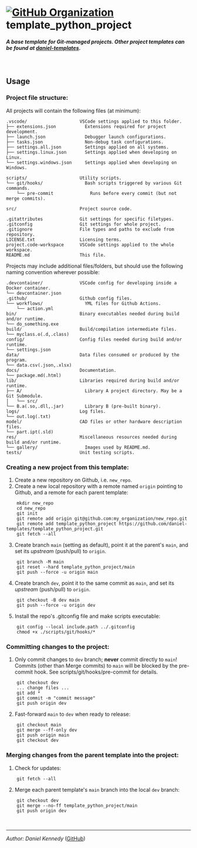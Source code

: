 <!--
    NOTE: To preview this file in VSCode, press F1 and run "Markdown: Open Preview to the Side".
-->

<!-- TODO: Find and replace the following within this file.
* Uncheck "whole word" match
* Do NOT edit the Reference Links section!!
ORG:    daniel-templates
REPO:   template_python_project
-->


# [![GitHub Organization][icon_daniel-templates]][home_daniel-templates]  template_python_project

<!-- TODO: Edit description. -->
##### A base template for Git-managed projects. Other project templates can be found at [daniel-templates][home_daniel-templates].

<!-- OPTIONAL: Add Title Image -->
<!--
![Title image alt-text](res/gallery/title.png "Title image mouseover text")
-->

<br/>



<!-- OPTIONAL: Add System Requirements section. -->
<!--
## System Requirements

#### Windows:
- Windows 10 or later (tested on Windows 11)
- Autodesk Inventor 2023
- Git ([from here](https://git-scm.com/download/win), or similar)

#### Linux:
- Ubuntu 20.04 (tested)
- Bash 5.0 or later

<br/>
-->



<!-- OPTIONAL: Add Installation section. -->
<!--
## Installation

#### Downloading the repository:
In a terminal window, clone this repo to your system *with submodules*:
```
git clone --recurse-submodules https://github.com/daniel-templates/template_python_project.git
```
If you already cloned the repository without ```--recurse-submodules```, you'll need to run the following from the root directory of the repository:
```
git submodule update --init --recursive
```

#### Installing the software:
Enter the project directory using ```cd template_python_project``` , then run the following commands to install:
```
chmod +x install.sh
./install.sh
```

<br/>
-->



## Usage

<!-- OPTIONAL: Add Usage section. -->

### Project file structure:

All projects will contain the following files (at minimum):

```
.vscode/                    VSCode settings applied to this folder.
├── extensions.json           Extensions required for project development.
├── launch.json               Debugger launch configurations.
├── tasks.json                Non-debug task configurations.
├── settings.all.json         Settings applied on all systems.
├── settings.linux.json       Settings applied when developing on Linux.
└── settings.windows.json     Settings applied when developing on Windows.

scripts/                    Utility scripts.
└── git/hooks/                Bash scripts triggered by various Git commands.
    └── pre-commit              Runs before every commit (but not merge commits).

src/                        Project source code.

.gitattributes              Git settings for specific filetypes.
.gitconfig                  Git settings for whole project.
.gitignore                  File types and paths to exclude from repository.
LICENSE.txt                 Licensing terms.
project.code-workspace      VSCode settings applied to the whole workspace.
README.md                   This file.
```

Projects may include additional files/folders, but should use the following naming convention wherever possible:

```
.devcontainer/              VSCode config for developing inside a Docker container.
└── devcontainer.json
.github/                    Github config files.
└── workflows/                YML files for Github Actions.
    └── action.yml                
bin/                        Binary executables needed during build and/or runtime.
└── do_something.exe
build/                      Build/compilation intermediate files.
└── myclass.o(.d,.class)
config/                     Config files needed during build and/or runtime.
└── settings.json
data/                       Data files consumed or produced by the program.
└── data.csv(.json,.xlsx)
docs/                       Documentation.
└── package.md(.html)
lib/                        Libraries required during build and/or runtime.
├── A/                        Library A project directory. May be a Git Submodule.
│   └── src/                
└── B.a(.so,.dll,.jar)        Library B (pre-built binary).
logs/                       Log files.
└── out.log(.txt)
model/                      CAD files or other hardware description files.
└── part.ipt(.sld)
res/                        Miscellaneous resources needed during build and/or runtime.
└── gallery/                  Images used by README.md.
tests/                      Unit testing scripts.
```


### Creating a new project from this template:
1. Create a new repository on Github, i.e. `new_repo`.
2. Create a new local repository with a remote named `origin` pointing to Github,
and a remote for each parent template:  
```
    mkdir new_repo
    cd new_repo
    git init
    git remote add origin git@github.com:my_organization/new_repo.git
    git remote add template_python_project https://github.com/daniel-templates/template_python_project.git
    git fetch --all
```
3. Create branch `main` (setting as default), point it at the parent's `main`, and set its *upstream* (push/pull) to `origin`.
```
    git branch -M main
    git reset --hard template_python_project/main
    git push --force -u origin main
```
4. Create branch `dev`, point it to the same commit as `main`, and set its *upstream* (push/pull) to `origin`.
```
    git checkout -B dev main
    git push --force -u origin dev
```
5. Install the repo's .gitconfig file and make scripts executable:
```
    git config --local include.path ../.gitconfig
    chmod +x ./scripts/git/hooks/*
```


### Committing changes to the project:
1. Only commit changes to `dev` branch; **never** commit directly to `main`!  
Commits (other than Merge commits) to `main` will be blocked by the pre-commit hook. See scripts/git/hooks/pre-commit for details.
```
    git checkout dev
    ... change files ...
    git add *
    git commit -m "commit message"
    git push origin dev
```
2. Fast-forward `main` to `dev` when ready to release:
```
    git checkout main
    git merge --ff-only dev
    git push origin main
    git checkout dev
```


### Merging changes from the parent template into the project:
1. Check for updates:
```
    git fetch --all
```
2. Merge each parent template's `main` branch into the local `dev` branch:
```
    git checkout dev
    git merge --no-ff template_python_project/main
    git push origin dev
```

<br/>



<!-- OPTIONAL: Add Documentation section. -->
<!--
## Documentation:
Please refer to documentation directory: [doc/](doc/)

<br/>
-->



<!-- OPTIONAL: Add photo gallery. -->
<!--
## Gallery

#### Image Title 1:

![](res/gallery/image1.png)

<br/>
-->




---
*Author: Daniel Kennedy* ([GitHub][home_danielk-98])
<!-- TODO: Add additional credits -->

<br/>



<!-- Reference Links -->
<!-- DO NOT MODIFY! -->
[home_danielk-98]: https://github.com/danielk-98?tab=repositories
[home_daniel-templates]: https://github.com/orgs/daniel-templates/repositories
[home_daniel-contrib]: https://github.com/orgs/daniel-contrib/repositories
[home_daniel-experiments]: https://github.com/orgs/daniel-experiments/repositories
[home_daniel-hardware]: https://github.com/orgs/daniel-hardware/repositories
[home_daniel-robotics]: https://github.com/orgs/daniel-robotics/repositories
[home_daniel-utilities]: https://github.com/orgs/daniel-utilities/repositories
[icon_danielk-98]: https://avatars.githubusercontent.com/u/78428703?&s=60 "Github User: danielk-98"
[icon_daniel-templates]: https://avatars.githubusercontent.com/u/132400164?s=60 "Github Organization: daniel-templates"
[icon_daniel-contrib]: https://avatars.githubusercontent.com/u/107002767?s=60 "Github Organization: daniel-contrib"
[icon_daniel-experiments]: https://avatars.githubusercontent.com/u/111267723?s=60 "Github Organization: daniel-experiments"
[icon_daniel-hardware]: https://avatars.githubusercontent.com/u/111267783?s=60 "Github Organization: daniel-hardware"
[icon_daniel-robotics]: https://avatars.githubusercontent.com/u/107002723?s=60 "Github Organization: daniel-robotics"
[icon_daniel-utilities]: https://avatars.githubusercontent.com/u/107002832?s=60 "Github Organization: daniel-utilities"
